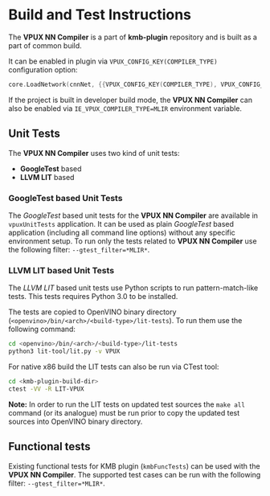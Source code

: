 # Build and Test Instructions

The **VPUX NN Compiler** is a part of **kmb-plugin** repository and is built as a part of common build.

It can be enabled in plugin via `VPUX_CONFIG_KEY(COMPILER_TYPE)` configuration option:

```C++
core.LoadNetwork(cnnNet, {{VPUX_CONFIG_KEY(COMPILER_TYPE), VPUX_CONFIG_VALUE(MLIR)}});
```

If the project is built in developer build mode, the **VPUX NN Compiler** can also be enabled
via `IE_VPUX_COMPILER_TYPE=MLIR` environment variable.

## Unit Tests

The **VPUX NN Compiler** uses two kind of unit tests:

* **GoogleTest** based
* **LLVM LIT** based

### GoogleTest based Unit Tests

The *GoogleTest* based unit tests for the **VPUX NN Compiler** are available in `vpuxUnitTests` application.
It can be used as plain *GoogleTest* based application (including all command line options) without any specific environment setup.
To run only the tests related to **VPUX NN Compiler** use the following filter: `--gtest_filter=*MLIR*`.

### LLVM LIT based Unit Tests

The *LLVM LIT* based unit tests use Python scripts to run pattern-match-like tests.
This tests requires Python 3.0 to be installed.

The tests are copied to OpenVINO binary directory (`<openvino>/bin/<arch>/<build-type>/lit-tests`).
To run them use the following command:

```bash
cd <openvino>/bin/<arch>/<build-type>/lit-tests
python3 lit-tool/lit.py -v VPUX
```

For native x86 build the LIT tests can also be run via CTest tool:

```bash
cd <kmb-plugin-build-dir>
ctest -VV -R LIT-VPUX
```

**Note:** In order to run the LIT tests on updated test sources the `make all` command (or its analogue) must be run prior
to copy the updated test sources into OpenVINO binary directory.

## Functional tests

Existing functional tests for KMB plugin (`kmbFuncTests`) can be used with the **VPUX NN Compiler**.
The supported test cases can be run with the following filter: `--gtest_filter=*MLIR*`.

